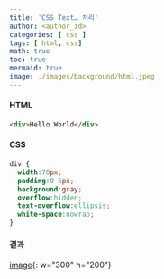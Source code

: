 ```yaml
---
title: 'CSS Text… 처리'
author: <author_id>
categories: [ css ]
tags: [ html, css]
math: true
toc: true
mermaid: true
image: ./images/background/html.jpeg
---
```



#### HTML
```html
<div>Hello World</div>
```

#### CSS
```css
div {
  width:70px;
  padding:0 5px;
  background:gray;
  overflow:hidden;
  text-overflow:ellipsis;
  white-space:nowrap;
}
```

#### 결과
[image](./images/postImages/css/textOverFlow.png){: w="300" h="200"}
